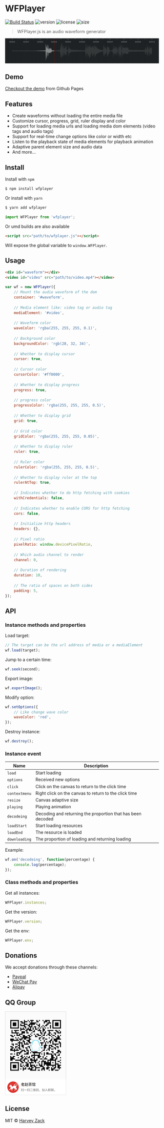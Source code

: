 # WFPlayer

[![Build Status](https://www.travis-ci.org/zhw2590582/WFPlayer.svg?branch=master)](https://www.travis-ci.org/zhw2590582/WFPlayer)
![version](https://badgen.net/npm/v/wfplayer)
![license](https://badgen.net/npm/license/wfplayer)
![size](https://badgen.net/bundlephobia/minzip/wfplayer)

> WFPlayer.js is an audio waveform generator

![Screenshot](./images/screenshot.png)

## Demo

[Checkout the demo](https://wfplayer.js.org/) from Github Pages

## Features

-   Create waveforms without loading the entire media file
-   Customize cursor, progress, grid, ruler display and color
-   Support for loading media urls and loading media dom elements (video tags and audio tags)
-   Support for real-time change options like color or width etc
-   Listen to the playback state of media elements for playback animation
-   Adaptive parent element size and audio data
-   And more...

## Install

Install with `npm`

```bash
$ npm install wfplayer
```

Or install with `yarn`

```bash
$ yarn add wfplayer
```

```js
import WFPlayer from 'wfplayer';
```

Or umd builds are also available

```html
<script src="path/to/wfplayer.js"></script>
```

Will expose the global variable to `window.WFPlayer`.

## Usage

```html
<div id="waveform"></div>
<video id="video" src="path/to/video.mp4"></video>
```

```js
var wf = new WFPlayer({
    // Mount the audio waveform of the dom
    container: '#waveform',

    // Media element like: video tag or audio tag
    mediaElement: '#video',

    // Waveform color
    waveColor: 'rgba(255, 255, 255, 0.1)',

    // Background color
    backgroundColor: 'rgb(28, 32, 34)',

    // Whether to display cursor
    cursor: true,

    // Cursor color
    cursorColor: '#ff0000',

    // Whether to display progress
    progress: true,

    // progress color
    progressColor: 'rgba(255, 255, 255, 0.5)',

    // Whether to display grid
    grid: true,

    // Grid color
    gridColor: 'rgba(255, 255, 255, 0.05)',

    // Whether to display ruler
    ruler: true,

    // Ruler color
    rulerColor: 'rgba(255, 255, 255, 0.5)',

    // Whether to display ruler at the top
    rulerAtTop: true,

    // Indicates whether to do http fetching with cookies
    withCredentials: false,

    // Indicates whether to enable CORS for http fetching
    cors: false,

    // Initialize http headers
    headers: {},

    // Pixel ratio
    pixelRatio: window.devicePixelRatio,

    // Which audio channel to render
    channel: 0,

    // Duration of rendering
    duration: 10,

    // The ratio of spaces on both sides
    padding: 5,
});
```

## API

### Instance methods and properties

Load target:

```js
// The target can be the url address of media or a mediaElement
wf.load(target);
```

Jump to a certain time:

```js
wf.seek(second);
```

Export image:

```js
wf.exportImage();
```

Modify option:

```js
wf.setOptions({
    // Like change wave color
    waveColor: 'red',
});
```

Destroy instance:

```js
wf.destroy();
```

### Instance event

| Name          | Description                                                 |
| ------------- | ----------------------------------------------------------- |
| `load`        | Start loading                                               |
| `options`     | Received new options                                        |
| `click`       | Click on the canvas to return to the click time             |
| `contextmenu` | Right click on the canvas to return to the click time       |
| `resize`      | Canvas adaptive size                                        |
| `playing`     | Playing animation                                           |
| `decodeing`   | Decoding and returning the proportion that has been decoded |
| `loadStart`   | Start loading resources                                     |
| `loadEnd`     | The resource is loaded                                      |
| `downloading` | The proportion of loading and returning loading             |

Example:

```js
wf.on('decodeing', function(percentage) {
    console.log(percentage);
});
```

### Class methods and properties

Get all instances:

```js
WFPlayer.instances;
```

Get the version:

```js
WFPlayer.version;
```

Get the env:

```js
WFPlayer.env;
```

## Donations

We accept donations through these channels:

-   [Paypal](https://www.paypal.me/harveyzack)
-   [WeChat Pay](./images/wechatpay.jpg)
-   [Alipay](./images/alipay.jpg)

## QQ Group

![QQ Group](./images/qqgroup.png)

## License

MIT © [Harvey Zack](https://sleepy.im/)
